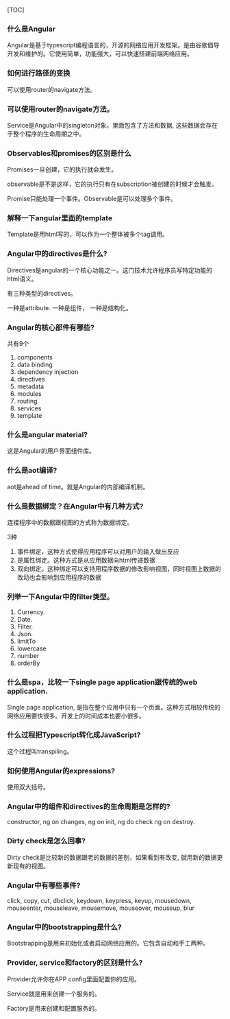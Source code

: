 [TOC]

### 什么是Angular

Angular是基于typescript编程语言的，开源的网络应用开发框架。是由谷歌倡导开发和维护的。它使用简单，功能强大，可以快速搭建前端网络应用。

### 如何进行路径的变换

可以使用router的navigate方法。

### 可以使用router的navigate方法。

Service是Angular中的singleton对象。里面包含了方法和数据, 这些数据会存在于整个程序的生命周期之中。

###  Observables和promises的区别是什么

Promises一旦创建，它的执行就会发生。

observable是不是这样，它的执行只有在subscription被创建的时候才会触发。

Promise只能处理一个事件。Observable是可以处理多个事件。

### 解释一下angular里面的template

Template是用html写的，可以作为一个整体被多个tag调用。

### Angular中的directives是什么?

Directives是angular的一个核心功能之一。这门技术允许程序员写特定功能的html语义。

有三种类型的directives。

一种是attribute. 一种是组件， 一种是结构化。

### Angular的核心部件有哪些?

共有9个

1. components
2. data binding
3. dependency injection
4. directives
5. metadata
6. modules
7. routing
8. services
9. template

### 什么是angular material?

这是Angular的用户界面组件库。

### 什么是aot编译?

aot是ahead of time。就是Angular的内部编译机制。  

### 什么是数据绑定？在Angular中有几种方式?

连接程序中的数据跟视图的方式称为数据绑定。

3种

1. 事件绑定，这种方式使得应用程序可以对用户的输入做出反应
2. 是属性绑定。这种方式是从应用数据向html传递数据
3. 双向绑定。这种绑定可以支持用程序数据的修改影响视图，同时视图上数据的改动也会影响到应用程序的数据

### 列举一下Angular中的filter类型。

1. Currency.
2. Date.
3. Filter.
4. Json.
5. limitTo
6. lowercase
7. number
8. orderBy

### 什么是spa，比较一下single page application跟传统的web application.

Single page application, 是指在整个应用中只有一个页面。这种方式相较传统的网络应用要快很多。开发上的时间成本也要小很多。

### 什么过程把Typescript转化成JavaScript?

这个过程叫transpiling。

### 如何使用Angular的expressions?

使用双大括号。

### Angular中的组件和directives的生命周期是怎样的?

constructor, ng on changes, ng on init, ng do check ng on destroy.

### Dirty check是怎么回事?

Dirty check是比较新的数据跟老的数据的差别，如果看到有改变, 就用新的数据更新现有的视图。

### Angular中有哪些事件?

click, copy, cut, dbclick, keydown, keypress, keyup, mousedown, mouseenter, mouseleave, mousemove, mouseover, mouseup, blur

### Angular中的bootstrapping是什么?

Bootstrapping是用来初始化或者启动网络应用的。它包含自动和手工两种。

### Provider, service和factory的区别是什么?

Provider允许你在APP config里面配置你的应用。

Service就是用来创建一个服务的。

Factory是用来创建和配置服务的。